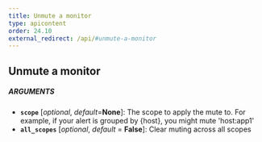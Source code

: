 ```yaml
---
title: Unmute a monitor
type: apicontent
order: 24.10
external_redirect: /api/#unmute-a-monitor
---
```


## Unmute a monitor

##### ARGUMENTS
* **`scope`** [*optional*, *default*=**None**]:
    The scope to apply the mute to.
    For example, if your alert is grouped by {host}, you might mute 'host:app1'
* **`all_scopes`** [*optional*, *default* = **False**]:
    Clear muting across all scopes
